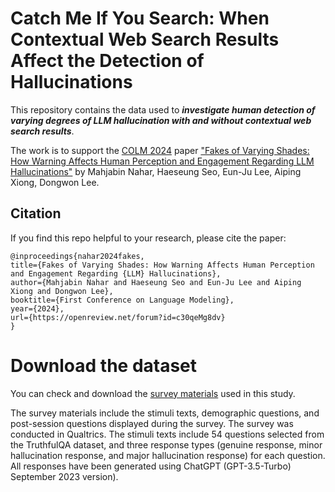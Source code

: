 # Catch Me If You Search: When Contextual Web Search Results Affect the Detection of Hallucinations

This repository contains the data used to <em><strong>investigate human detection of varying degrees of LLM hallucination with and without contextual web search results</em></strong>.

The work is to support the [COLM 2024](https://colmweb.org/) paper ["Fakes of Varying Shades: How Warning Affects Human Perception and Engagement Regarding LLM Hallucinations"](https://openreview.net/pdf?id=c30qeMg8dv) by Mahjabin Nahar, Haeseung Seo, Eun-Ju Lee, Aiping Xiong, Dongwon Lee.

## Citation
If you find this repo helpful to your research, please cite the paper:
```
@inproceedings{nahar2024fakes,
title={Fakes of Varying Shades: How Warning Affects Human Perception and Engagement Regarding {LLM} Hallucinations},
author={Mahjabin Nahar and Haeseung Seo and Eun-Ju Lee and Aiping Xiong and Dongwon Lee},
booktitle={First Conference on Language Modeling},
year={2024},
url={https://openreview.net/forum?id=c30qeMg8dv}
}
```

# Download the dataset

You can check and download the [survey materials]() used in this study. 

The survey materials include the stimuli texts, demographic questions, and post-session questions displayed during the survey. The survey was conducted in Qualtrics. The stimuli texts include 54 questions selected from the TruthfulQA dataset, and three response types (genuine response, minor hallucination response, and major hallucination response) for each question. All responses have been generated using ChatGPT (GPT-3.5-Turbo) September 2023 version).
